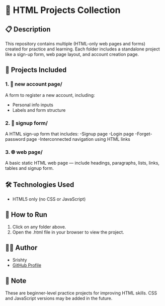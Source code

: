 # 📄 HTML Projects Collection

## 📋 Description
This repository contains multiple (HTML-only web pages and forms) created for practice and learning. Each folder includes a standalone project like a sign-up form, web page layout, and account creation page.

## 📁 Projects Included

### 1. 🧾 new account page/
A form to register a new account, including:
- Personal info inputs
- Labels and form structure

### 2. 🔐 signup form/
A HTML sign-up form that includes:
-Signup page
-Login page
-Forget-password page
-Interconnected navigation using HTML links 

### 3. 🌐 web page/
A basic static HTML web page — include headings, paragraphs, lists, links, tables and signup form.

## 🛠 Technologies Used
- HTML5 only (no CSS or JavaScript)

## 🚀 How to Run
1. Click on any folder above.
2. Open the .html file in your browser to view the project.

## 🙋‍♀ Author
-  Srishty 
- [GitHub Profile](https://github.com/Srishty-cmd)

## 📌 Note
These are beginner-level practice projects for improving HTML skills. CSS and JavaScript versions may be added in the future.
